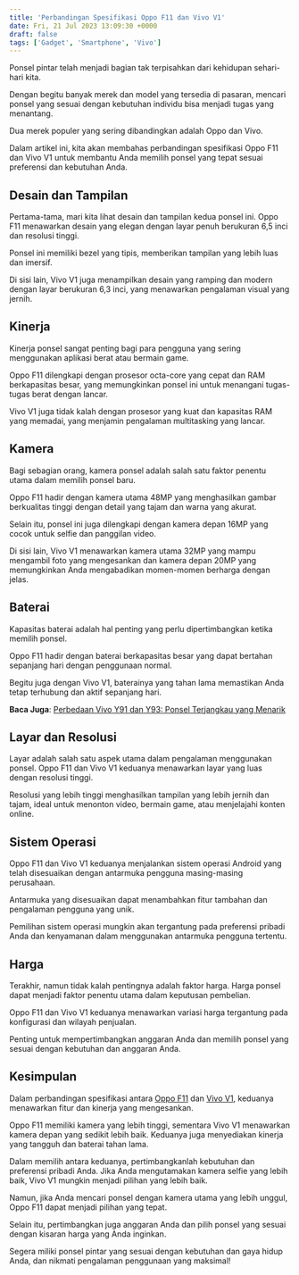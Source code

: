 ```yaml
---
title: 'Perbandingan Spesifikasi Oppo F11 dan Vivo V1'
date: Fri, 21 Jul 2023 13:09:30 +0000
draft: false
tags: ['Gadget', 'Smartphone', 'Vivo']
---
```


Ponsel pintar telah menjadi bagian tak terpisahkan dari kehidupan sehari-hari kita.

Dengan begitu banyak merek dan model yang tersedia di pasaran, mencari ponsel yang sesuai dengan kebutuhan individu bisa menjadi tugas yang menantang.

Dua merek populer yang sering dibandingkan adalah Oppo dan Vivo.

Dalam artikel ini, kita akan membahas perbandingan spesifikasi Oppo F11 dan Vivo V1 untuk membantu Anda memilih ponsel yang tepat sesuai preferensi dan kebutuhan Anda.

**Desain dan Tampilan**
-----------------------

Pertama-tama, mari kita lihat desain dan tampilan kedua ponsel ini. Oppo F11 menawarkan desain yang elegan dengan layar penuh berukuran 6,5 inci dan resolusi tinggi.

Ponsel ini memiliki bezel yang tipis, memberikan tampilan yang lebih luas dan imersif.

Di sisi lain, Vivo V1 juga menampilkan desain yang ramping dan modern dengan layar berukuran 6,3 inci, yang menawarkan pengalaman visual yang jernih.

**Kinerja**
-----------

Kinerja ponsel sangat penting bagi para pengguna yang sering menggunakan aplikasi berat atau bermain game.

Oppo F11 dilengkapi dengan prosesor octa-core yang cepat dan RAM berkapasitas besar, yang memungkinkan ponsel ini untuk menangani tugas-tugas berat dengan lancar.

Vivo V1 juga tidak kalah dengan prosesor yang kuat dan kapasitas RAM yang memadai, yang menjamin pengalaman multitasking yang lancar.

**Kamera**
----------

Bagi sebagian orang, kamera ponsel adalah salah satu faktor penentu utama dalam memilih ponsel baru.

Oppo F11 hadir dengan kamera utama 48MP yang menghasilkan gambar berkualitas tinggi dengan detail yang tajam dan warna yang akurat.

Selain itu, ponsel ini juga dilengkapi dengan kamera depan 16MP yang cocok untuk selfie dan panggilan video.

Di sisi lain, Vivo V1 menawarkan kamera utama 32MP yang mampu mengambil foto yang mengesankan dan kamera depan 20MP yang memungkinkan Anda mengabadikan momen-momen berharga dengan jelas.

**Baterai**
-----------

Kapasitas baterai adalah hal penting yang perlu dipertimbangkan ketika memilih ponsel.

Oppo F11 hadir dengan baterai berkapasitas besar yang dapat bertahan sepanjang hari dengan penggunaan normal.

Begitu juga dengan Vivo V1, baterainya yang tahan lama memastikan Anda tetap terhubung dan aktif sepanjang hari.

**Baca Juga**: [Perbedaan Vivo Y91 dan Y93: Ponsel Terjangkau yang Menarik](https://blog.ajiekusumadhany.com/perbedaan-vivo-y91-dan-y93-ponsel-terjangkau-yang-menarik/)

**Layar dan Resolusi**
----------------------

Layar adalah salah satu aspek utama dalam pengalaman menggunakan ponsel. Oppo F11 dan Vivo V1 keduanya menawarkan layar yang luas dengan resolusi tinggi.

Resolusi yang lebih tinggi menghasilkan tampilan yang lebih jernih dan tajam, ideal untuk menonton video, bermain game, atau menjelajahi konten online.

**Sistem Operasi**
------------------

Oppo F11 dan Vivo V1 keduanya menjalankan sistem operasi Android yang telah disesuaikan dengan antarmuka pengguna masing-masing perusahaan.

Antarmuka yang disesuaikan dapat menambahkan fitur tambahan dan pengalaman pengguna yang unik.

Pemilihan sistem operasi mungkin akan tergantung pada preferensi pribadi Anda dan kenyamanan dalam menggunakan antarmuka pengguna tertentu.

**Harga**
---------

Terakhir, namun tidak kalah pentingnya adalah faktor harga. Harga ponsel dapat menjadi faktor penentu utama dalam keputusan pembelian.

Oppo F11 dan Vivo V1 keduanya menawarkan variasi harga tergantung pada konfigurasi dan wilayah penjualan.

Penting untuk mempertimbangkan anggaran Anda dan memilih ponsel yang sesuai dengan kebutuhan dan anggaran Anda.

**Kesimpulan**
--------------

Dalam perbandingan spesifikasi antara [Oppo F11](https://www.gsmarena.com/oppo_f11-9617.php) dan [Vivo V1](https://www.gsmarena.com/vivo_v1-7522.php), keduanya menawarkan fitur dan kinerja yang mengesankan.

Oppo F11 memiliki kamera yang lebih tinggi, sementara Vivo V1 menawarkan kamera depan yang sedikit lebih baik. Keduanya juga menyediakan kinerja yang tangguh dan baterai tahan lama.

Dalam memilih antara keduanya, pertimbangkanlah kebutuhan dan preferensi pribadi Anda. Jika Anda mengutamakan kamera selfie yang lebih baik, Vivo V1 mungkin menjadi pilihan yang lebih baik.

Namun, jika Anda mencari ponsel dengan kamera utama yang lebih unggul, Oppo F11 dapat menjadi pilihan yang tepat.

Selain itu, pertimbangkan juga anggaran Anda dan pilih ponsel yang sesuai dengan kisaran harga yang Anda inginkan.

Segera miliki ponsel pintar yang sesuai dengan kebutuhan dan gaya hidup Anda, dan nikmati pengalaman penggunaan yang maksimal!
